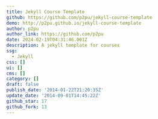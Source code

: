 ```yaml
---
title: Jekyll Course Template
github: https://github.com/p2pu/jekyll-course-template
demo: http://p2pu.github.io/jekyll-course-template
author: p2pu
author_link: https://github.com/p2pu
date: 2024-02-19T04:31:46.001Z
description: A jekyll template for courses
ssg:
  - Jekyll
css: []
ui: []
cms: []
category: []
draft: false
publish_date: '2014-01-22T21:20:35Z'
update_date: '2014-09-01T14:45:22Z'
github_star: 17
github_fork: 13
---
```

